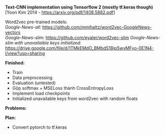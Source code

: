 **Text-CNN implementation using Tensorflow 2 (mostly tf.keras though)** \
[Yoon Kim 2014 - https://arxiv.org/pdf/1408.5882.pdf]

Word2vec pre-trained models: \
*Google-News-all:* https://github.com/mmihaltz/word2vec-GoogleNews-vectors \
*Google-News-slim:* https://github.com/eyaler/word2vec-slim
*Google-News-slim with unavailaible keys initialized:* https://drive.google.com/file/d/1TMkEMdO_BMbdS1Bip5wyMFyo-0E1N4-l/view?usp=sharing

**Finished:**
- Train
- Data preprocessing
- Evaluation (untested)
- Gộp softmax + MSELoss thành CrossEntropyLoss
- Implement load checkpoints
- Initialized unavailable keys from word2vec with random floats

**Problems:**


**Plan:**
- Convert pytorch to tf.keras
